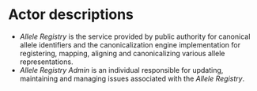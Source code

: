 # Actor descriptions

- *Allele Registry* is the service provided by public authority for canonical allele identifiers and the canonicalization engine implementation for registering, mapping, aligning and canonicalizing various allele representations.
- *Allele Registry Admin* is an individual responsible for updating, maintaining and managing issues associated with the *Allele Registry*.
